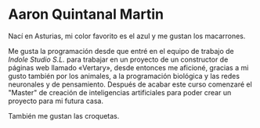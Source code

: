 # Aaron Quintanal Martin

Nací en Asturias, mi color favorito es el azul y me gustan los macarrones.

Me gusta la programación desde que entré en el equipo de trabajo de *Indole Studio S.L.* para trabajar en un proyecto de un constructor de páginas web llamado «Vertary», desde entonces me aficioné, gracias a mi gusto también por los animales, a la programación biológica y las redes neuronales y de pensamiento.
Después de acabar este curso comenzaré el "Master" de creación de inteligencias artificiales para poder crear un proyecto para mi futura casa.

También me gustan las croquetas.
